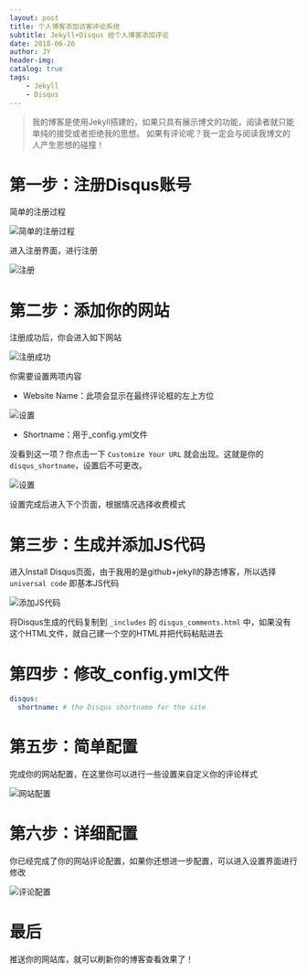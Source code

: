 ```yaml
---
layout: post
title: 个人博客添加访客评论系统
subtitle: Jekyll+Disqus 给个人博客添加评论
date: 2018-06-26
author: JY
header-img: 
catalog: true
tags: 
    - Jekyll
    - Disqus
---
```

> 我的博客是使用Jekyll搭建的，如果只具有展示博文的功能，阅读者就只能单纯的接受或者拒绝我的思想。
> 如果有评论呢？我一定会与阅读我博文的人产生思想的碰撞！

# 第一步：注册Disqus账号

简单的注册过程

![简单的注册过程](https://jy-blog.oss-cn-beijing.aliyuncs.com/blog/2019-01-24-141537.jpg?x-oss-process=style/iPic)

进入注册界面，进行注册

![注册](https://jy-blog.oss-cn-beijing.aliyuncs.com/blog/2019-01-24-141538.jpg?x-oss-process=style/iPic)

# 第二步：添加你的网站

注册成功后，你会进入如下网站

![注册成功](https://jy-blog.oss-cn-beijing.aliyuncs.com/blog/2019-01-24-141539.jpg?x-oss-process=style/iPic)

你需要设置两项内容

- Website Name：此项会显示在最终评论框的左上方位

![设置](https://jy-blog.oss-cn-beijing.aliyuncs.com/blog/2019-01-24-141540.jpg?x-oss-process=style/iPic)

- Shortname：用于_config.yml文件

没看到这一项？你点击一下 `Customize Your URL` 就会出现。这就是你的 `disqus_shortname`，设置后不可更改。

![设置](https://jy-blog.oss-cn-beijing.aliyuncs.com/blog/2019-01-24-141541.jpg?x-oss-process=style/iPic)

设置完成后进入下个页面，根据情况选择收费模式

# 第三步：生成并添加JS代码

进入Install Disqus页面，由于我用的是github+jekyll的静态博客，所以选择 `universal code` 即基本JS代码

![添加JS代码](https://jy-blog.oss-cn-beijing.aliyuncs.com/blog/2019-01-24-141542.jpg?x-oss-process=style/iPic)

将Disqus生成的代码复制到 `_includes` 的 `disqus_comments.html` 中，如果没有这个HTML文件，就自己建一个空的HTML并把代码粘贴进去

# 第四步：修改_config.yml文件

```yaml
disqus:
  shortname: # the Disqus shortname for the site
```

# 第五步：简单配置

完成你的网站配置，在这里你可以进行一些设置来自定义你的评论样式

![网站配置](https://jy-blog.oss-cn-beijing.aliyuncs.com/blog/2019-01-24-141543.jpg?x-oss-process=style/iPic)

# 第六步：详细配置

你已经完成了你的网站评论配置，如果你还想进一步配置，可以进入设置界面进行修改

![评论配置](https://jy-blog.oss-cn-beijing.aliyuncs.com/blog/2019-01-24-141544.jpg?x-oss-process=style/iPic)

# 最后

推送你的网站库，就可以刷新你的博客查看效果了！

